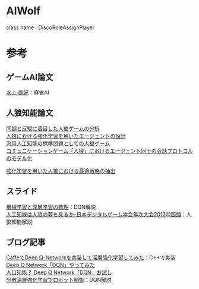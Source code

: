 # AIWolf
class name : DiscoRoleAssignPlayer

# 参考

## ゲームAI論文
[水上 直紀](http://www.logos.t.u-tokyo.ac.jp/~mizukami/)：麻雀AI

## 人狼知能論文
[同調と反駁に着目した人狼ゲームの分析](https://kaigi.org/jsai/webprogram/2014/pdf/46.pdf)  
[人狼における強化学習を用いたエージェントの設計](https://kaigi.org/jsai/webprogram/2015/pdf/1F2-2.pdf)  
[汎用人工知能の標準問題としての人狼ゲーム](https://kaigi.org/jsai/webprogram/2014/pdf/584.pdf)  
[コミュニケーションゲーム「人狼」におけるエージェント同士の会話プロトコルのモデル化](http://hai-conference.net/hai2013/proceedings/pdf/P19.pdf)  

[強化学習を用いた人狼における最適戦略の抽出](http://ci.nii.ac.jp/naid/170000085948)  

## スライド
[機械学習と深層学習の数理](http://www.slideshare.net/RyoNakamura3/ss-61945131)：DQN解説  
[人工知能は人狼の夢を見るか-日本デジタルゲーム学会年次大会2013@函館](http://www.slideshare.net/toritorix/2013-32085938)：人狼知能解説  

## ブログ記事
[CaffeでDeep Q-Networkを実装して深層強化学習してみた](http://d.hatena.ne.jp/muupan/20141021/1413850461)：C++で実装  
[Deep Q Network「DQN」やってみた](http://teemax.hatenablog.com/entry/2015/02/28/DQN%E3%82%84%E3%81%A3%E3%81%A6%E3%81%BF%E3%81%9F)  
[人口知能？ Deep Q Network「DQN」お試し](http://teemax.hatenablog.com/entry/2015/03/19/220118)  
[分散深層強化学習でロボット制御](https://research.preferred.jp/2015/06/distributed-deep-reinforcement-learning/)：DQN解説  
